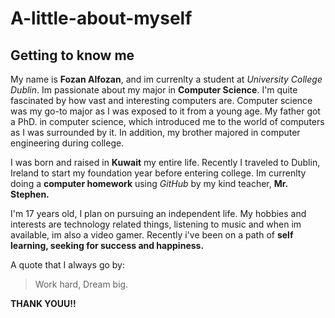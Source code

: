 # A-little-about-myself

## Getting to know me

My name is **Fozan Alfozan**, and im currenlty a student at *University College Dublin*. Im passionate about my major in **Computer Science**. I'm quite fascinated by how vast and interesting computers are. Computer science was my go-to major as I was exposed to it from a young age. My father got a PhD. in computer science, which introduced me to the world of computers as I was surrounded by it. In addition, my brother majored in computer engineering during college. 

I was born and raised in **Kuwait** my entire life. Recently I traveled to Dublin, Ireland to start my foundation year before entering college. Im currenlty doing a **computer homework** using *GitHub* by my kind teacher, **Mr. Stephen.**

I'm 17 years old, I plan on pursuing an independent life. My hobbies and interests are technology related things, listening to music and when im available, im also a video gamer. Recently i've been on a path of **self learning, seeking for success and happiness.**

A quote that I always go by:
> Work hard, Dream big.

**THANK YOUU!!**
